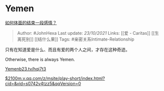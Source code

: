 # Yemen
[如何体面的结束一段感情？](https://www.zhihu.com/question/294412231/answer/2180850450)

> Author: #JohnHexa 
Last update: *23/10/2021* 
Links: [[爱 - Caritas]] [[生离死别]] [[结什么果]] 
Tags:  #亲密关系Intimate-Relationship 

只有在知道爱是什么、而且有爱的两个人之间，才存在这种奇迹。

Otherwise, there is always Yemen.

[Yemen​b23.tv/hqi7t3](http://link.zhihu.com/?target=https%3A//b23.tv/hqi7t3)

  

[$2100​m.v.qq.com/z/msite/play-short/index.html?cid=&vid=s0742v4tzz5&qqVersion=0](http://link.zhihu.com/?target=https%3A//m.v.qq.com/z/msite/play-short/index.html%3Fcid%3D%26vid%3Ds0742v4tzz5%26qqVersion%3D0)

  
